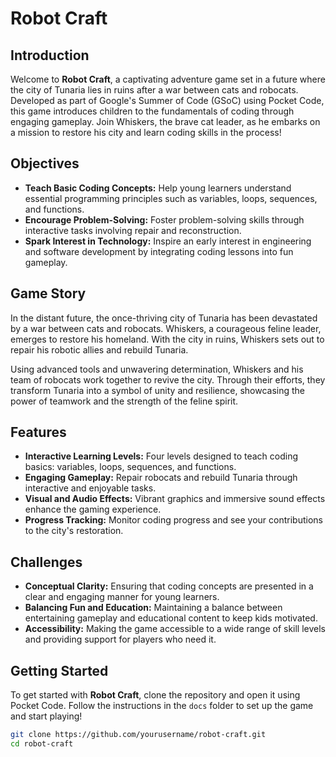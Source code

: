 # Robot Craft

## Introduction

Welcome to **Robot Craft**, a captivating adventure game set in a future where the city of Tunaria lies in ruins after a war between cats and robocats. Developed as part of Google's Summer of Code (GSoC) using Pocket Code, this game introduces children to the fundamentals of coding through engaging gameplay. Join Whiskers, the brave cat leader, as he embarks on a mission to restore his city and learn coding skills in the process!

## Objectives

- **Teach Basic Coding Concepts:** Help young learners understand essential programming principles such as variables, loops, sequences, and functions.
- **Encourage Problem-Solving:** Foster problem-solving skills through interactive tasks involving repair and reconstruction.
- **Spark Interest in Technology:** Inspire an early interest in engineering and software development by integrating coding lessons into fun gameplay.

## Game Story

In the distant future, the once-thriving city of Tunaria has been devastated by a war between cats and robocats. Whiskers, a courageous feline leader, emerges to restore his homeland. With the city in ruins, Whiskers sets out to repair his robotic allies and rebuild Tunaria.

Using advanced tools and unwavering determination, Whiskers and his team of robocats work together to revive the city. Through their efforts, they transform Tunaria into a symbol of unity and resilience, showcasing the power of teamwork and the strength of the feline spirit.

## Features

- **Interactive Learning Levels:** Four levels designed to teach coding basics: variables, loops, sequences, and functions.
- **Engaging Gameplay:** Repair robocats and rebuild Tunaria through interactive and enjoyable tasks.
- **Visual and Audio Effects:** Vibrant graphics and immersive sound effects enhance the gaming experience.
- **Progress Tracking:** Monitor coding progress and see your contributions to the city's restoration.

## Challenges

- **Conceptual Clarity:** Ensuring that coding concepts are presented in a clear and engaging manner for young learners.
- **Balancing Fun and Education:** Maintaining a balance between entertaining gameplay and educational content to keep kids motivated.
- **Accessibility:** Making the game accessible to a wide range of skill levels and providing support for players who need it.

## Getting Started

To get started with **Robot Craft**, clone the repository and open it using Pocket Code. Follow the instructions in the `docs` folder to set up the game and start playing!

```bash
git clone https://github.com/yourusername/robot-craft.git
cd robot-craft
